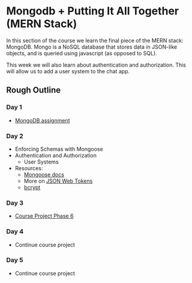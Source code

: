 # Mongodb + Putting It All Together (MERN Stack)

In this section of the course we learn the final piece of the MERN stack: MongoDB. Mongo is a NoSQL database that stores data in JSON-like objects, and is queried using javascript (as opposed to SQL).

This week we will also learn about authentication and authorization. This will allow us to add a user system to the chat app.

## Rough Outline

### Day 1

* [MongoDB assignment](./mongodb.md)

### Day 2

* Enforcing Schemas with Mongoose
* Authentication and Authorization
  * User Systems 
* Resources:
  * [Mongoose docs](https://mongoosejs.com/docs/index.html)
  * More on [JSON Web Tokens](https://jwt.io/introduction/)
  * [bcrypt](https://github.com/kelektiv/node.bcrypt.js#readme)

### Day 3

* [Course Project Phase 6](./chatroom6.md)

### Day 4

* Continue course project

### Day 5

* Continue course project

